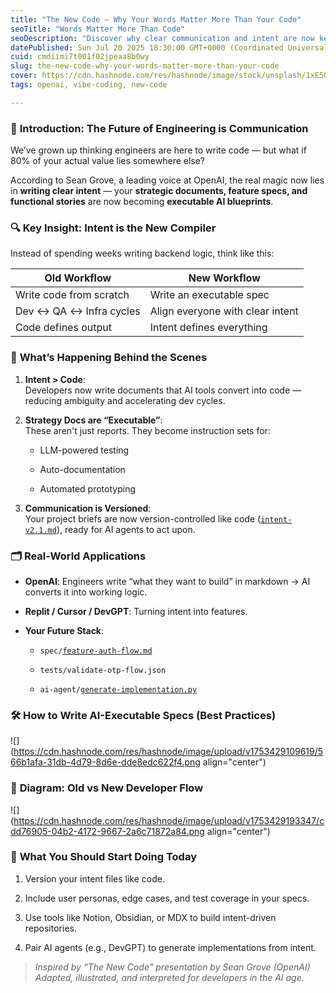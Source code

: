 ```yaml
---
title: "The New Code — Why Your Words Matter More Than Your Code"
seoTitle: "Words Matter More Than Code"
seoDescription: "Discover why clear communication and intent are now key to engineering, as strategic documents and specs transform into executable AI blueprints"
datePublished: Sun Jul 20 2025 18:30:00 GMT+0000 (Coordinated Universal Time)
cuid: cmdiimi7t001f02jpeaa8b0wy
slug: the-new-code-why-your-words-matter-more-than-your-code
cover: https://cdn.hashnode.com/res/hashnode/image/stock/unsplash/1xE5QnNXJH0/upload/fea992f16a31798187e4edf11fa3835b.jpeg
tags: openai, vibe-coding, new-code

---
```


### 🔹 **Introduction: The Future of Engineering is Communication**

We’ve grown up thinking engineers are here to write code — but what if 80% of your actual value lies somewhere else?

According to Sean Grove, a leading voice at OpenAI, the real magic now lies in **writing clear intent** — your **strategic documents, feature specs, and functional stories** are now becoming **executable AI blueprints**.

### 🔍 **Key Insight: Intent is the New Compiler**

Instead of spending weeks writing backend logic, think like this:

| **Old Workflow** | **New Workflow** |
| --- | --- |
| Write code from scratch | Write an executable spec |
| Dev ↔ QA ↔ Infra cycles | Align everyone with clear intent |
| Code defines output | Intent defines everything |

### 🧠 **What’s Happening Behind the Scenes**

1. **Intent &gt; Code**:  
    Developers now write documents that AI tools convert into code — reducing ambiguity and accelerating dev cycles.
    
2. **Strategy Docs are “Executable”**:  
    These aren't just reports. They become instruction sets for:
    
    * LLM-powered testing
        
    * Auto-documentation
        
    * Automated prototyping
        
3. **Communication is Versioned**:  
    Your project briefs are now version-controlled like code ([`intent-v2.1.md`](http://intent-v2.1.md)), ready for AI agents to act upon.
    

### 🗂️ **Real-World Applications**

* **OpenAI**: Engineers write “what they want to build” in markdown → AI converts it into working logic.
    
* **Replit / Cursor / DevGPT**: Turning intent into features.
    
* **Your Future Stack**:
    
    * `spec/`[`feature-auth-flow.md`](http://feature-auth-flow.md)
        
    * `tests/validate-otp-flow.json`
        
    * `ai-agent/`[`generate-implementation.py`](http://generate-implementation.py)
        

### 🛠️ **How to Write AI-Executable Specs (Best Practices)**

![](https://cdn.hashnode.com/res/hashnode/image/upload/v1753429109619/566b1afa-31db-4d79-8d6e-dde8edc622f4.png align="center")

### 🎨 **Diagram: Old vs New Developer Flow**

![](https://cdn.hashnode.com/res/hashnode/image/upload/v1753429193347/cdd76905-04b2-4172-9667-2a6c71872a84.png align="center")

### 📢 **What You Should Start Doing Today**

1. Version your intent files like code.
    
2. Include user personas, edge cases, and test coverage in your specs.
    
3. Use tools like Notion, Obsidian, or MDX to build intent-driven repositories.
    
4. Pair AI agents (e.g., DevGPT) to generate implementations from intent.
    

> *Inspired by “The New Code” presentation by Sean Grove (OpenAI)*  
> *Adapted, illustrated, and interpreted for developers in the AI age.*